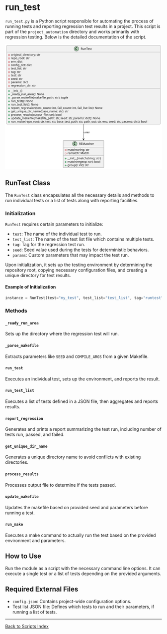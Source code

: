 # run_test

`run_test.py` is a Python script responsible for automating the process of running tests and reporting regression test results in a project. This script is part of the `project_automation` directory and works primarily with regression testing. Below is the detailed documentation of the script.

![Run Test UML](../../images_scripts_uml/ProjAuto_RunTestClass.svg)

## RunTest Class

The `RunTest` class encapsulates all the necessary details and methods to run individual tests or a list of tests along with reporting facilities.

### Initialization

`RunTest` requires certain parameters to initialize:

- `test`: The name of the individual test to run.
- `test_list`: The name of the test list file which contains multiple tests.
- `tag`: Tag for the regression test run.
- `seed`: Seed value used during the tests for deterministic behaviors.
- `params`: Custom parameters that may impact the test run.

Upon initialization, it sets up the testing environment by determining the repository root, copying necessary configuration files, and creating a unique directory for test results.

#### Example of Initialization

```python
instance = RunTest(test="my_test", test_list="test_list", tag="runtest", seed="12345", params={"param1": "value1", "param2": "value2"})
```

### Methods

#### `_ready_run_area`

Sets up the directory where the regression test will run.

#### `_parse_makefile`

Extracts parameters like `SEED` and `COMPILE_ARGS` from a given Makefile.

#### `run_test`

Executes an individual test, sets up the environment, and reports the result.

#### `run_test_list`

Executes a list of tests defined in a JSON file, then aggregates and reports results.

#### `report_regression`

Generates and prints a report summarizing the test run, including number of tests run, passed, and failed.

#### `get_unique_dir_name`

Generates a unique directory name to avoid conflicts with existing directories.

#### `process_results`

Processes output file to determine if the tests passed.

#### `update_makefile`

Updates the makefile based on provided seed and parameters before running a test.

#### `run_make`

Executes a make command to actually run the test based on the provided environment and parameters.

## How to Use

Run the module as a script with the necessary command line options. It can execute a single test or a list of tests depending on the provided arguments.

## Required External Files

- `config.json`: Contains project-wide configuration options.
- Test list JSON file: Defines which tests to run and their parameters, if running a list of tests.

---

[Back to Scripts Index](index.md)
